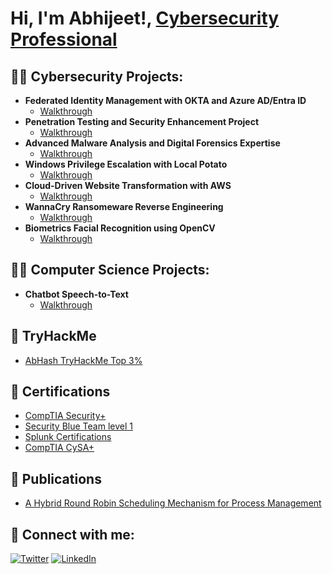 <!DOCTYPE html>
<html>
<head>
 
</head>
<body>

<h1>Hi, I'm Abhijeet!, <a href="">Cybersecurity Professional</a></h1>

<h2>👨‍💻 Cybersecurity Projects:</h2>
<ul>
  <li><b>Federated Identity Management with OKTA and Azure AD/Entra ID</b>
    <ul>
      <li><a href="" target="_blank">Walkthrough</a></li>
    </ul>
  </li>
  <li><b>Penetration Testing and Security Enhancement Project</b>
    <ul>
      <li><a href="https://github.com/MarikalAbhijeet/PentestReport" target="_blank">Walkthrough</a></li>
    </ul>
  </li>
  <li><b>Advanced Malware Analysis and Digital Forensics Expertise</b>
    <ul>
      <li><a href="https://github.com/MarikalAbhijeet/DigitalForensics" target="_blank">Walkthrough</a></li>
    </ul>
  </li>
  <li><b>Windows Privilege Escalation with Local Potato</b>
    <ul>
      <li><a href="https://github.com/MarikalAbhijeet/Localpotatoexploit" target="_blank">Walkthrough</a></li>
    </ul>
  </li>
  <li><b>Cloud-Driven Website Transformation with AWS</b>
    <ul>
      <li><a href="https://github.com/MarikalAbhijeet/AWS-MigrationCloud" target="_blank">Walkthrough</a></li>
    </ul>
  </li>
  <li><b>WannaCry Ransomeware Reverse Engineering</b>
    <ul>
      <li><a href="https://github.com/MarikalAbhijeet/WannacryVirus-reverse" target="_blank">Walkthrough</a></li>
    </ul>
  </li>
  <li><b>Biometrics Facial Recognition using OpenCV</b>
    <ul>
      <li><a href="https://github.com/MarikalAbhijeet/Biometrics-Facial-RecognitionOpenCV" target="_blank">Walkthrough</a></li>
    </ul>
  </li>
</ul>

<h2>👨‍💻 Computer Science Projects:</h2>
<ul>
  <li><b>Chatbot Speech-to-Text</b>
    <ul>
      <li><a href="https://github.com/MarikalAbhijeet/ChatBotTexttoSpeech" target="_blank">Walkthrough</a></li>
    </ul>
  </li>
</ul>
<h2>📜 TryHackMe</h2>
<ul>
  <li><a href="https://tryhackme.com/p/AbHash" target="_blank">AbHash TryHackMe Top 3%</a></li>
</ul>
<h2>📜 Certifications</h2>
<ul>
  <li><a href="https://www.credly.com/badges/a65a6645-dfe1-45c8-8283-f1fc3152fcd7" target="_blank">CompTIA Security+</a></li>
  <li><a href="https://www.credly.com/earner/earned/badge/41c5c8b7-0826-4a8b-be62-570817cb7066" target="_blank">Security Blue Team level 1 </a></li>
  <li><a href="https://github.com/MarikalAbhijeet/Splunk-Certificates" target="_blank">Splunk Certifications</a></li>
  <li><a href="https://security.ine.com/certifications/ejpt-certification/" target="_blank">CompTIA CySA+</a></li>
 
</ul>

<h2>📜 Publications</h2>
<ul>
  <li><a href="https://www.ijcaonline.org/archives/volume177/number36/31139-2020919851" target="_blank">A Hybrid Round Robin Scheduling Mechanism for Process Management</a></li>
</ul>

<h2>🤳 Connect with me:</h2>
<a href="https://twitter.com/MarikalAbhijeet"><img src="path_to_your_twitter_icon.png" alt="Twitter"></a>
<a href=""><img src="path_to_your_linkedin_icon.png" alt="LinkedIn"></a>

</body>
</html>
